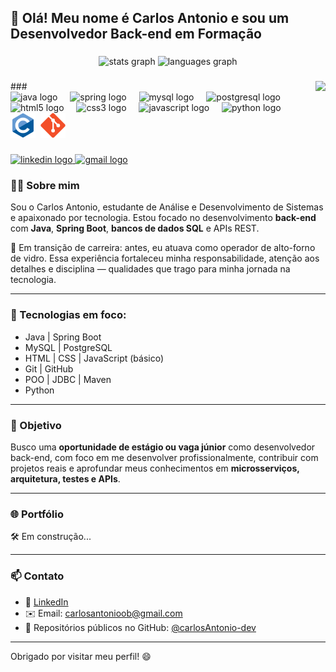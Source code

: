 <h2 align="left">👋 Olá! Meu nome é Carlos Antonio e sou um Desenvolvedor Back-end em Formação</h2>

###

<div align="center">
  <img src="https://github-readme-stats.vercel.app/api?username=Carlos-Antonio95&hide_title=false&hide_rank=false&show_icons=true&include_all_commits=true&count_private=true&disable_animations=false&theme=tokyonight&locale=pt-br&hide_border=false" height="150" alt="stats graph" />
  <img src="https://github-readme-stats.vercel.app/api/top-langs?username=Carlos-Antonio95&locale=pt-br&hide_title=false&layout=compact&card_width=320&langs_count=5&theme=tokyonight&hide_border=false" height="150" alt="languages graph" />
</div>

###


<img align="right" height="150" src="https://cdn.pixabay.com/animation/2023/06/15/00/30/00-30-53-113_512.gif" />
###

<div align="left">
  <img src="https://cdn.jsdelivr.net/gh/devicons/devicon/icons/java/java-original.svg" height="30" alt="java logo" />
  <img width="12" />
  <img src="https://cdn.jsdelivr.net/gh/devicons/devicon/icons/spring/spring-original.svg" height="30" alt="spring logo" />
  <img width="12" />
  <img src="https://cdn.jsdelivr.net/gh/devicons/devicon/icons/mysql/mysql-original.svg" height="30" alt="mysql logo" />
  <img width="12" />
  <img src="https://cdn.jsdelivr.net/gh/devicons/devicon/icons/postgresql/postgresql-original.svg" height="30" alt="postgresql logo" />
  <img width="12" />
  <img src="https://cdn.jsdelivr.net/gh/devicons/devicon/icons/html5/html5-original.svg" height="30" alt="html5 logo" />
  <img width="12" />
  <img src="https://cdn.jsdelivr.net/gh/devicons/devicon/icons/css3/css3-original.svg" height="30" alt="css3 logo" />
  <img width="12" />
  <img src="https://cdn.jsdelivr.net/gh/devicons/devicon/icons/javascript/javascript-original.svg" height="30" alt="javascript logo" />
  <img width="12" />
  <img src="https://cdn.jsdelivr.net/gh/devicons/devicon/icons/python/python-original.svg" height="30" alt="python logo" />
  <img width="12" />
  <img src="https://raw.githubusercontent.com/devicons/devicon/master/icons/c/c-original.svg" alt="C" width="40" height="40"/>
  <img hidth="12" />
  <img src="https://raw.githubusercontent.com/devicons/devicon/master/icons/git/git-original.svg" width="40"/>

</div>

###

<div align="left">
  <a href="https://www.linkedin.com/in/carlos-antonio-690b112a7/" target="_blank">
    <img src="https://img.shields.io/static/v1?message=LinkedIn&logo=linkedin&label=&color=0077B5&logoColor=white&labelColor=&style=for-the-badge" height="35" alt="linkedin logo" />
  </a>
  <a href="mailto:carlosantonioob@gmail.com" target="_blank">
    <img src="https://img.shields.io/static/v1?message=Gmail&logo=gmail&label=&color=1E90FF&logoColor=white&labelColor=&style=for-the-badge" height="35" alt="gmail logo" />
  </a>
</div>

###

### 👨‍💻 Sobre mim

Sou o Carlos Antonio, estudante de Análise e Desenvolvimento de Sistemas e apaixonado por tecnologia. Estou focado no desenvolvimento **back-end** com **Java**, **Spring Boot**, **bancos de dados SQL** e APIs REST.

🔁 Em transição de carreira: antes, eu atuava como operador de alto-forno de vidro. Essa experiência fortaleceu minha responsabilidade, atenção aos detalhes e disciplina — qualidades que trago para minha jornada na tecnologia.

---

### 🚀 Tecnologias em foco:

- Java | Spring Boot  
- MySQL | PostgreSQL  
- HTML | CSS | JavaScript (básico)  
- Git | GitHub  
- POO | JDBC | Maven  
- Python  

---

### 🎯 Objetivo

Busco uma **oportunidade de estágio ou vaga júnior** como desenvolvedor back-end, com foco em me desenvolver profissionalmente, contribuir com projetos reais e aprofundar meus conhecimentos em **microsserviços, arquitetura, testes e APIs**.

---

### 🌐 Portfólio
🛠️ Em construção...

---

### 📫 Contato
- 💼 [LinkedIn](https://www.linkedin.com/in/carlos-antonio-690b112a7/)
- ✉️ Email: carlosantonioob@gmail.com
- 📁 Repositórios públicos no GitHub: [@carlosAntonio-dev](https://github.com/Carlos-Antonio95)

---

Obrigado por visitar meu perfil! 😄
